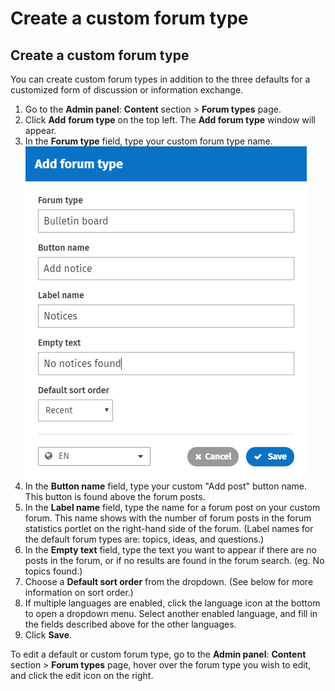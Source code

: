 # Create a custom forum type

## Create a custom forum type

You can create custom forum types in addition to the three defaults for a customized form of discussion or information exchange.

1. Go to the **Admin panel**: **Content** section &gt; **Forum types** page.
2. Click **Add** **forum type** on the top left. The **Add forum type** window will appear.
3. In the **Forum type** field, type your custom forum type name.   ![](../../../.gitbook/assets/9.2admin106006addforumtypewindow.png)  
4. In the **Button name** field, type your custom "Add post" button name. This button is found above the forum posts.
5. In the **Label name** field, type the name for a forum post on your custom forum. This name shows with the number of forum posts in the forum statistics portlet on the right-hand side of the forum. \(Label names for the default forum types are: topics, ideas, and questions.\)
6. In the **Empty text** field, type the text you want to appear if there are no posts in the forum, or if no results are found in the forum search. \(eg. No topics found.\)
7. Choose a **Default sort order** from the dropdown. \(See below for more information on sort order.\)
8. If multiple languages are enabled, click the language icon at the bottom to open a dropdown menu. Select another enabled language, and fill in the fields described above for the other languages.
9. Click **Save**.

To edit a default or custom forum type, go to the **Admin panel**: **Content** section &gt; **Forum types** page, hover over the forum type you wish to edit, and click the edit icon on the right.  


